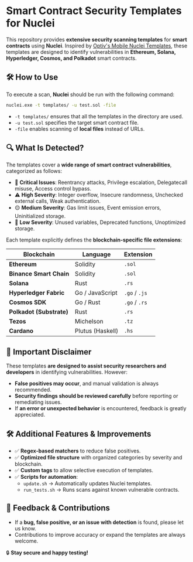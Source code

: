 # Smart Contract Security Templates for Nuclei

This repository provides **extensive security scanning templates** for **smart contracts** using **Nuclei**. Inspired by [Optiv's Mobile Nuclei Templates](https://github.com/optiv/mobile-nuclei-templates), these templates are designed to identify vulnerabilities in **Ethereum, Solana, Hyperledger, Cosmos, and Polkadot** smart contracts.

## 🛠 How to Use

To execute a scan, **Nuclei** should be run with the following command:

```sh
nuclei.exe -t templates/ -u test.sol -file
```

- `-t templates/` ensures that all the templates in the directory are used.
- `-u test.sol` specifies the target smart contract file.
- `-file` enables scanning of **local files** instead of URLs.

## 🔍 What Is Detected?

The templates cover a **wide range of smart contract vulnerabilities**, categorized as follows:

- 🛑 **Critical Issues**: Reentrancy attacks, Privilege escalation, Delegatecall misuse, Access control bypass.
- ⚠️ **High Severity**: Integer overflow, Insecure randomness, Unchecked external calls, Weak authentication.
- 🟡 **Medium Severity**: Gas limit issues, Event emission errors, Uninitialized storage.
- 🔵 **Low Severity**: Unused variables, Deprecated functions, Unoptimized storage.

Each template explicitly defines the **blockchain-specific file extensions**:

| **Blockchain** | **Language** | **Extension** |
|--------------|------------|-------------|
| **Ethereum** | Solidity | `.sol` |
| **Binance Smart Chain** | Solidity | `.sol` |
| **Solana** | Rust | `.rs` |
| **Hyperledger Fabric** | Go / JavaScript | `.go` / `.js` |
| **Cosmos SDK** | Go / Rust | `.go` / `.rs` |
| **Polkadot (Substrate)** | Rust | `.rs` |
| **Tezos** | Michelson | `.tz` |
| **Cardano** | Plutus (Haskell) | `.hs` |

## 📌 Important Disclaimer

These templates **are designed to assist security researchers and developers** in identifying vulnerabilities. However:

- **False positives may occur**, and manual validation is always recommended.
- **Security findings should be reviewed carefully** before reporting or remediating issues.
- If **an error or unexpected behavior** is encountered, feedback is greatly appreciated.

## 🛠 Additional Features & Improvements

- ✅ **Regex-based matchers** to reduce false positives.
- ✅ **Optimized file structure** with organized categories by severity and blockchain.
- ✅ **Custom tags** to allow selective execution of templates.
- ✅ **Scripts for automation**:
  - `update.sh` → Automatically updates Nuclei templates.
  - `run_tests.sh` → Runs scans against known vulnerable contracts.

## 💬 Feedback & Contributions

- If a **bug, false positive, or an issue with detection** is found, please let us know.
- Contributions to improve accuracy or expand the templates are always welcome.

🔒 **Stay secure and happy testing!**

